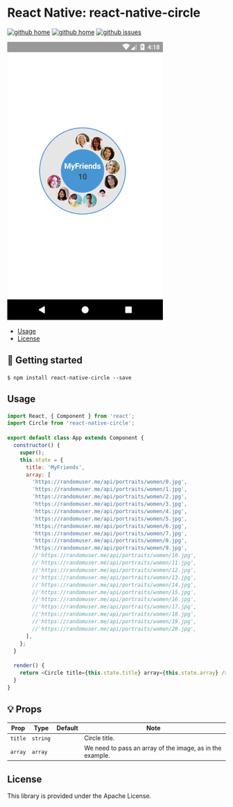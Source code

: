 # React Native: react-native-circle

[![github home](http://img.shields.io/npm/v/react-native-circle.svg?style=flat)](https://www.npmjs.com/package/react-native-circle)
[![github home](https://img.shields.io/badge/gaetanozappi-react--native--circle-blue.svg?style=flat)](https://github.com/gaetanozappi/react-native-circle)
[![github issues](https://img.shields.io/github/issues/gaetanozappi/react-native-circle.svg?style=flat)](https://github.com/gaetanozappi/react-native-circle/issues)

![PNG](screenshot/react-native-circle.png)

-   [Usage](#usage)
-   [License](#license)

## 📖 Getting started

`$ npm install react-native-circle --save`

## Usage

```javascript
import React, { Component } from 'react';
import Circle from 'react-native-circle';

export default class App extends Component {
  constructor() {
    super();
    this.state = {
      title: 'MyFriends',
      array: [
        'https://randomuser.me/api/portraits/women/0.jpg',
        'https://randomuser.me/api/portraits/women/1.jpg',
        'https://randomuser.me/api/portraits/women/2.jpg',
        'https://randomuser.me/api/portraits/women/3.jpg',
        'https://randomuser.me/api/portraits/women/4.jpg',
        'https://randomuser.me/api/portraits/women/5.jpg',
        'https://randomuser.me/api/portraits/women/6.jpg',
        'https://randomuser.me/api/portraits/women/7.jpg',
        'https://randomuser.me/api/portraits/women/8.jpg',
        'https://randomuser.me/api/portraits/women/9.jpg',
        //'https://randomuser.me/api/portraits/women/10.jpg',
        //'https://randomuser.me/api/portraits/women/11.jpg',
        //'https://randomuser.me/api/portraits/women/12.jpg',
        //'https://randomuser.me/api/portraits/women/13.jpg',
        //'https://randomuser.me/api/portraits/women/14.jpg',
        //'https://randomuser.me/api/portraits/women/15.jpg',
        //'https://randomuser.me/api/portraits/women/16.jpg',
        //'https://randomuser.me/api/portraits/women/17.jpg',
        //'https://randomuser.me/api/portraits/women/18.jpg',
        //'https://randomuser.me/api/portraits/women/19.jpg',
        //'https://randomuser.me/api/portraits/women/20.jpg',
      ],
    };
  }

  render() {
    return <Circle title={this.state.title} array={this.state.array} />;
  }
}
```

## 💡 Props

| Prop              | Type       | Default | Note                                                                                                       |
| ----------------- | ---------- | ------- | ---------------------------------------------------------------------------------------------------------- |
| `title`      | `string`   |  | Circle title.
| `array`       | `array`   |  | We need to pass an array of the image, as in the example.

## License
This library is provided under the Apache License.

